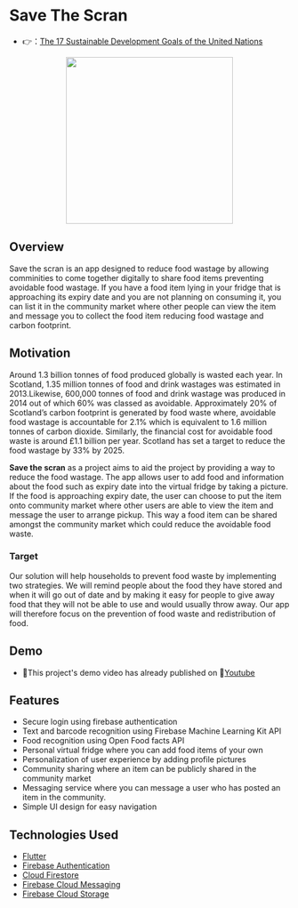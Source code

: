 # Save The Scran

- 👉：[The 17 Sustainable Development Goals of the United Nations](https://developers.google.com/community/dsc-solution-challenge)

<div align=center><img width="300" height="300" src="https://github.com/Yog3sh56/save-the-scran/blob/main/images/logoWithScran.png"/></div>

## Overview
Save the scran is an app designed to reduce food wastage by allowing comminities to come together digitally to share food items preventing avoidable food wastage. If you have a food item lying in your fridge that is approaching its expiry date and you are not planning on consuming it, you can list it in the community market where other people can view the item and message you to collect the food item reducing food wastage and carbon footprint. 

## Motivation
Around 1.3 billion tonnes of food produced globally is wasted each year.
In Scotland, 1.35 million tonnes of food and drink wastages was estimated in 2013.Likewise, 600,000 tonnes of food and drink wastage was produced in 2014 out of which 60% was classed as avoidable. Approximately 20% of Scotland’s carbon footprint is generated by food waste where, avoidable food wastage is accountable for 2.1% which is equivalent to 1.6 million tonnes of carbon dioxide. Similarly, the financial cost for avoidable food waste is around £1.1 billion per year. Scotland has set a target to reduce the food wastage by 33% by 2025.
  
  **Save the scran** as a project aims to aid the project by providing a way to reduce the food wastage. The app allows user to add food and information about the food such as expiry date into the virtual fridge by taking a picture. If the food is approaching expiry date, the user can choose to put the item onto community market where other users are able to view the item and message the user to arrange pickup. This way a food item can be shared amongst the community market which could reduce the avoidable food waste. 

### Target
Our solution will help households to prevent food waste by implementing two strategies. We will remind people about the food they have stored and when it will go out of date and by making it easy for people to give away food that they will not be able to use and would usually throw away.
Our app will therefore focus on the prevention of food waste and redistribution of food.

## Demo
- 🎈This project's demo video has already published on 🎥[Youtube](https://youtu.be/U7k1jD9Mhyc)

## Features
-	Secure login using firebase authentication
-	Text and barcode recognition using Firebase Machine Learning Kit API
-	Food recognition using Open Food facts API
-	Personal virtual fridge where you can add food items of your own
-	Personalization of user experience by adding profile pictures
-	Community sharing where an item can be publicly shared in the community market
-	Messaging service where you can message a user who has posted an item in the community. 
-	Simple UI design for easy navigation

## Technologies Used
-	[Flutter](https://flutter.dev)
-	[Firebase Authentication](https://firebase.flutter.dev/docs/auth/overview/)
-	[Cloud Firestore](https://firebase.flutter.dev/docs/firestore/overview/)
-	[Firebase Cloud Messaging](https://firebase.flutter.dev/docs/messaging/overview/)
-	[Firebase Cloud Storage](https://firebase.flutter.dev/docs/storage/overview/)
